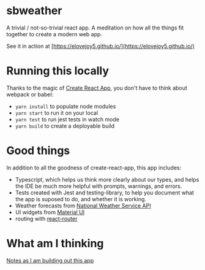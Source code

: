 # sbweather

A trivial / not-so-trivial react app. A meditation on how all the things fit together to create a modern web app.

See it in action at [https://elovejoy5.github.io/](https://elovejoy5.github.io/)

# Running this locally

Thanks to the magic of [Create React App](https://github.com/facebook/create-react-app), you don't have to think about webpack or babel:

- `yarn install` to populate node modules
- `yarn start` to run it on your local
- `yarn test` to run jest tests in watch mode
- `yarn build` to create a deployable build

# Good things

In addition to all the goodness of create-react-app, this app includes:

- Typescript, which helps us think more clearly about our types, and helps the IDE be much more helpful with prompts, warnings, and errors.
- Tests created with Jest and testing-library, to help you document what the app is suposed to do, and whether it is working.
- Weather forecasts from [National Weather Service API](https://www.weather.gov/documentation/services-web-api)
- UI widgets from [Material UI](https://mui.com/material-ui/getting-started/overview/)
- routing with [react-router](https://github.com/remix-run/react-router/blob/main/docs/upgrading/v5.md)

# What am I thinking

[Notes as I am building out this app](history.md)

